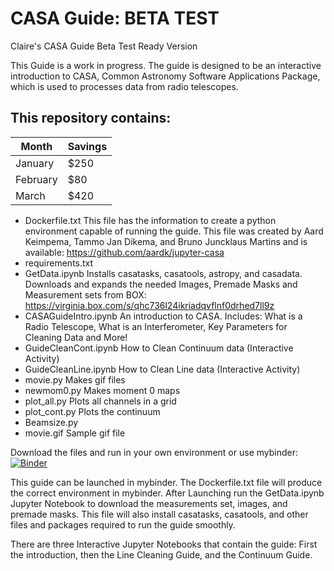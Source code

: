 # CASA Guide: BETA TEST

Claire's CASA Guide Beta Test Ready Version

This Guide is a work in progress.  The guide is designed to be an interactive introduction to CASA, Common Astronomy Software Applications Package, which is used to processes data from radio telescopes. 

## This repository contains:

| Month | Savings |
| -------- | ------- |
| January | $250 |
| February | $80 |
| March | $420 |


- Dockerfile.txt  This file has the information to create a python environment capable of running the guide. This file was created by Aard Keimpema, Tammo Jan Dikema, and Bruno Juncklaus Martins and is available: https://github.com/aardk/jupyter-casa
- requirements.txt
- GetData.ipynb  Installs casatasks, casatools, astropy, and casadata. Downloads and expands the needed Images, Premade Masks and Measurement sets from BOX: https://virginia.box.com/s/qhc736l24ikriadqvflnf0drhed7ll9z
- CASAGuideIntro.ipynb An introduction to CASA. Includes: What is a Radio Telescope, What is an Interferometer, Key Parameters for Cleaning Data and More! 
- GuideCleanCont.ipynb How to Clean Continuum data (Interactive Activity)  
- GuideCleanLine.ipynb How to Clean Line data (Interactive Activity)
- movie.py Makes gif files
- newmom0.py Makes moment 0 maps 
- plot_all.py Plots all channels in a grid 
- plot_cont.py Plots the continuum 
- Beamsize.py 
- movie.gif Sample gif file

Download the files and run in your own environment or use mybinder:   [![Binder](https://mybinder.org/badge_logo.svg)](https://mybinder.org/v2/gh/cat4rcc/casaguidebetaready/HEAD)

This guide can be launched in mybinder. The Dockerfile.txt file will produce the correct environment in mybinder. After Launching run the GetData.ipynb Jupyter Notebook to download the measurements set, images, and premade masks. This file will also install casatasks, casatools, and other files and packages required to run the guide smoothly. 

There are three Interactive Jupyter Notebooks that contain the guide: 
First the introduction, then the Line Cleaning Guide, and the Continuum Guide. 


